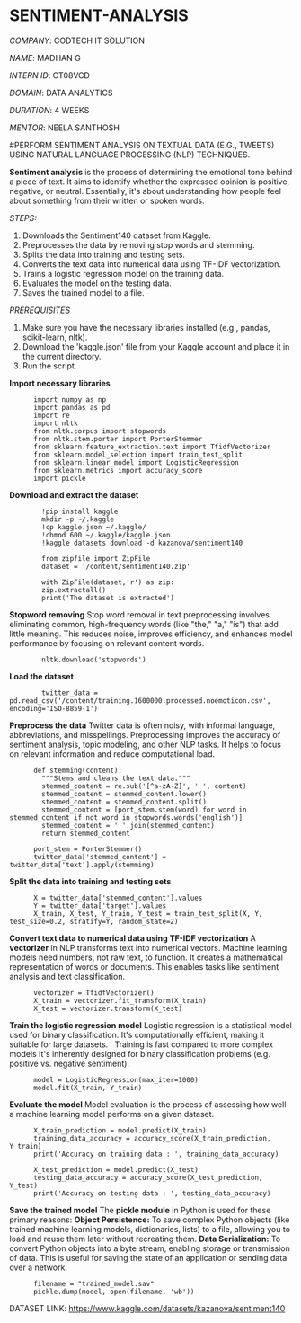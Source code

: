 # SENTIMENT-ANALYSIS

*COMPANY*: CODTECH IT SOLUTION

*NAME*: MADHAN G

*INTERN ID*: CT08VCD

*DOMAIN*: DATA ANALYTICS

*DURATION*: 4 WEEKS

*MENTOR*: NEELA SANTHOSH


#PERFORM SENTIMENT ANALYSIS ON TEXTUAL DATA (E.G., TWEETS) USING NATURAL LANGUAGE PROCESSING (NLP) TECHNIQUES.

**Sentiment analysis** is the process of determining the emotional tone behind a piece of text. It aims to identify whether the expressed opinion is positive, negative, or neutral. Essentially, it's about understanding how people feel about something from their written or spoken words.

*STEPS:*
1. Downloads the Sentiment140 dataset from Kaggle.
2. Preprocesses the data by removing stop words and stemming.
3. Splits the data into training and testing sets.
4. Converts the text data into numerical data using TF-IDF vectorization.
5. Trains a logistic regression model on the training data.
6. Evaluates the model on the testing data.
7. Saves the trained model to a file.

*PREREQUISITES*
1. Make sure you have the necessary libraries installed (e.g., pandas, scikit-learn, nltk).
2. Download the 'kaggle.json' file from your Kaggle account and place it in the current directory.
3. Run the script.

 **Import necessary libraries**
 
          import numpy as np
          import pandas as pd
          import re
          import nltk
          from nltk.corpus import stopwords
          from nltk.stem.porter import PorterStemmer
          from sklearn.feature_extraction.text import TfidfVectorizer
          from sklearn.model_selection import train_test_split
          from sklearn.linear_model import LogisticRegression
          from sklearn.metrics import accuracy_score
          import pickle

**Download and extract the dataset**

            !pip install kaggle
            mkdir -p ~/.kaggle
            !cp kaggle.json ~/.kaggle/
            !chmod 600 ~/.kaggle/kaggle.json
            !kaggle datasets download -d kazanova/sentiment140
            
            from zipfile import ZipFile
            dataset = '/content/sentiment140.zip'
            
            with ZipFile(dataset,'r') as zip:
            zip.extractall()
            print('The dataset is extracted')

**Stopword removing**
Stop word removal in text preprocessing involves eliminating common, high-frequency words (like "the," "a," "is") that add little meaning. This reduces noise, improves efficiency, and enhances model performance by focusing on relevant content words.
            
            nltk.download('stopwords')

**Load the dataset**
            
            twitter_data = pd.read_csv('/content/training.1600000.processed.noemoticon.csv', encoding='ISO-8859-1')

**Preprocess the data**
Twitter data is often noisy, with informal language, abbreviations, and misspellings.
Preprocessing improves the accuracy of sentiment analysis, topic modeling, and other NLP tasks.
It helps to focus on relevant information and reduce computational load.

          def stemming(content):
            """Stems and cleans the text data."""
            stemmed_content = re.sub('[^a-zA-Z]', ' ', content)
            stemmed_content = stemmed_content.lower()
            stemmed_content = stemmed_content.split()
            stemmed_content = [port_stem.stem(word) for word in stemmed_content if not word in stopwords.words('english')]
            stemmed_content = ' '.join(stemmed_content)
            return stemmed_content
            
          port_stem = PorterStemmer()
          twitter_data['stemmed_content'] = twitter_data['text'].apply(stemming)

**Split the data into training and testing sets**
          
          X = twitter_data['stemmed_content'].values
          Y = twitter_data['target'].values
          X_train, X_test, Y_train, Y_test = train_test_split(X, Y, test_size=0.2, stratify=Y, random_state=2)

**Convert text data to numerical data using TF-IDF vectorization**
A **vectorizer** in NLP transforms text into numerical vectors. Machine learning models need numbers, not raw text, to function. It creates a mathematical representation of words or documents. This enables tasks like sentiment analysis and text classification.
  
          vectorizer = TfidfVectorizer()
          X_train = vectorizer.fit_transform(X_train)
          X_test = vectorizer.transform(X_test)

**Train the logistic regression model**
Logistic regression is a statistical model used for binary classification.
It's computationally efficient, making it suitable for large datasets.   
Training is fast compared to more complex models
It's inherently designed for binary classification problems (e.g. positive vs. negative sentiment).
          
          model = LogisticRegression(max_iter=1000)
          model.fit(X_train, Y_train)

**Evaluate the model**
Model evaluation is the process of assessing how well a machine learning model performs on a given dataset.

          
          X_train_prediction = model.predict(X_train)
          training_data_accuracy = accuracy_score(X_train_prediction, Y_train)
          print('Accuracy on training data : ', training_data_accuracy)
  
          X_test_prediction = model.predict(X_test)
          testing_data_accuracy = accuracy_score(X_test_prediction, Y_test)
          print('Accuracy on testing data : ', testing_data_accuracy)

**Save the trained model**
The **pickle module** in Python is used for these primary reasons:
**Object Persistence:** To save complex Python objects (like trained machine learning models, dictionaries, lists) to a file, allowing you to load and reuse them later without recreating them.
**Data Serialization:** To convert Python objects into a byte stream, enabling storage or transmission of data. This is useful for saving the state of an application or sending data over a network.
          
          filename = "trained_model.sav"
          pickle.dump(model, open(filename, 'wb'))

DATASET LINK: https://www.kaggle.com/datasets/kazanova/sentiment140
